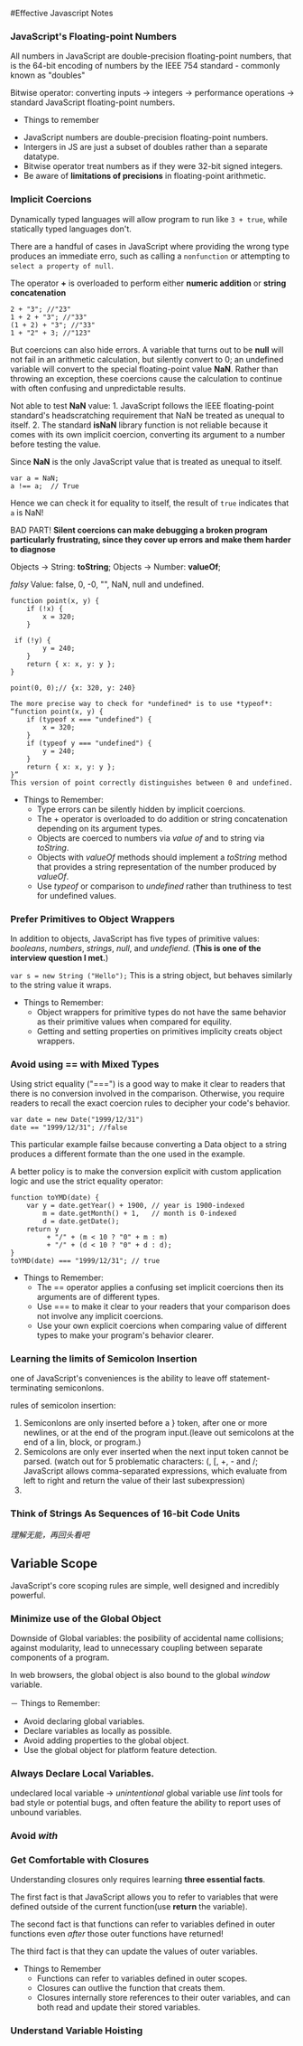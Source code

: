#Effective Javascript Notes

### JavaScript's Floating-point Numbers

All numbers in JavaScript are double-precision floating-point numbers, that is the 64-bit encoding of numbers by the IEEE 754 standard - commonly known as "doubles"

Bitwise operator: converting inputs -> integers -> performance operations -> standard JavaScript floating-point numbers.

- Things to remember
 * JavaScript numbers are double-precision floating-point numbers.
 * Intergers in JS are just a subset of doubles rather than a separate datatype.
 * Bitwise operator treat numbers as if they were 32-bit signed integers.
 * Be aware of **limitations of precisions** in floating-point arithmetic.


### Implicit Coercions

Dynamically typed languages will allow program to run like `3 + true`, while statically typed languages don't. 

There are a handful of cases in JavaScript where providing the wrong type produces an immediate erro, such as calling a `nonfunction` or attempting to `select a property of null`.

The operator **+** is overloaded to perform either **numeric addition** or **string concatenation**

    2 + "3"; //"23"
    1 + 2 + "3"; //"33"
    (1 + 2) + "3"; //"33"
    1 + "2" + 3; //"123"

But coercions can also hide errors. A variable that turns out to be **null** will not fail in an arithmetic calculation, but silently convert to 0; an undefined variable will convert to the special floating-point value **NaN**. Rather than throwing an exception, these coercions cause the calculation to continue with often confusing and unpredictable results.

Not able to test **NaN** value: 1. JavaScript follows the IEEE floating-point standard's headscratching requirement that NaN be treated as unequal to itself. 2. The standard **isNaN** library function is not reliable because it comes with its own implicit coercion, converting its argument to a number before testing the value.

Since **NaN** is the only JavaScript value that is treated as unequal to itself.

    var a = NaN;
    a !== a;  // True

Hence we can check it for equality to itself, the result of `true` indicates that `a` is NaN!

BAD PART!
**Silent coercions can make debugging a broken program particularly frustrating, since they cover up errors and make them harder to diagnose** 

Objects -> String: **toString**;
Objects -> Number: **valueOf**;

*falsy* Value: false, 0, -0, "", NaN, null and undefined.

```
function point(x, y) {
    if (!x) {
        x = 320;
    }

 if (!y) {
        y = 240;
    }
    return { x: x, y: y };
}

point(0, 0);// {x: 320, y: 240}

The more precise way to check for *undefined* is to use *typeof*:
“function point(x, y) {
    if (typeof x === "undefined") {
        x = 320;
    }
    if (typeof y === "undefined") {
        y = 240;
    }
    return { x: x, y: y };
}”
This version of point correctly distinguishes between 0 and undefined.
```


- Things to Remember:
    * Type errors can be silently hidden by implicit coercions.
    * The + operator is overloaded to do addition or string concatenation depending on its argument types.
    * Objects are coerced to numbers via *value of*  and to string via *toString*.
    * Objects with *valueOf* methods should implement a *toString* method that provides a string representation of the number produced by *valueOf*.
    * Use *typeof* or comparison to *undefined* rather than truthiness to test for undefined values.



### Prefer Primitives to Object Wrappers

In addition to objects, JavaScript has five types of primitive values: *booleans*, *numbers*, *strings*, *null*, and *undefiend*. (**This is one of the interview question I met.**)

`var s = new String ("Hello");` This is a string object, but behaves similarly to the string value it wraps.

- Things to Remember:
  * Object wrappers for primitive types do not have the same behavior as their primitive values when compared for equility.
  * Getting and setting properties on primitives implicity creats object wrappers.


### Avoid using == with Mixed Types

Using strict equality ("===") is a good way to make it clear to readers that there is no conversion involved in the comparison. Otherwise, you require readers to recall the exact coercion rules to decipher your code's behavior.

```
var date = new Date("1999/12/31")
date == "1999/12/31"; //false
```

This particular example failse because converting a Data object to a string produces a different formate than the one used in the example.

A better policy is to make the conversion explicit with custom application logic and use the strict equality operator:

```
function toYMD(date) {
    var y = date.getYear() + 1900, // year is 1900-indexed
        m = date.getMonth() + 1,   // month is 0-indexed
        d = date.getDate();
    return y
         + "/" + (m < 10 ? "0" + m : m)
         + "/" + (d < 10 ? "0" + d : d);
}
toYMD(date) === "1999/12/31"; // true
```


- Things to Remember:
    * The == operator applies a confusing set implicit coercions then its arguments are of different types.
    * Use === to make it clear to your readers that your comparison does not involve any implicit coercions.
    * Use your own explicit coercions when comparing value of different types to make your program's behavior clearer.


### Learning the limits of Semicolon Insertion

one of JavaScript's conveniences is the ability to leave off statement-terminating semiconlons.

rules of semicolon insertion:

1. Semiconlons are only inserted before a } token, after one or more newlines, or at the end of the program input.(leave out semicolons at the end of a lin, block, or program.)
2. Semicolons are only ever inserted when the next input token cannot be parsed. (watch out for 5 problematic characters: (, [, +, - and /; JavaScript allows comma-separated expressions, which evaluate from left to right and return the value of their last subexpression)
3. 

### Think of Strings As Sequences of 16-bit Code Units

*理解无能，再回头看吧* 

## Variable Scope
JavaScript's core scoping rules are simple, well designed and incredibly powerful.
### Minimize use of the Global Object
Downside of Global variables: the posibility of accidental name collisions; against modularity, lead to unnecessary coupling between separate components of a program.

In web browsers, the global object is also bound to the global *window* variable.

－ Things to Remember: 
  * Avoid declaring global variables.
  * Declare variables as locally as possible.
  * Avoid adding properties to the global object.
  * Use the global object for platform feature detection.

### Always Declare Local Variables.
undeclared local variable -> *unintentional* global variable
use *lint* tools for bad style or potential bugs, and often feature the ability to report uses of unbound variables.

### Avoid *with*

### Get Comfortable with Closures

Understanding closures only requires learning **three essential facts**.

The first fact is that JavaScript allows you to refer to variables that were defined outside of the current function(use **return** the variable).

The second fact is that functions can refer to variables defined in outer functions even *after* those outer functions have returned!  

The third fact is that they can update the values of outer variables.


- Things to Remember
    * Functions can refer to variables defined in outer scopes.
    * Closures can outlive the function that creats them.
    * Closures internally store references to their outer variables, and can both read and update their stored variables.

### Understand Variable Hoisting


